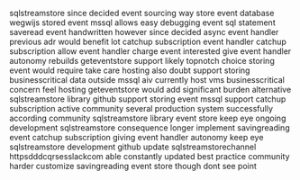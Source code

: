 sqlstreamstore since decided event sourcing way store event database wegwijs stored event mssql allows easy debugging event sql statement saveread event handwritten however since decided async event handler previous adr would benefit lot catchup subscription event handler catchup subscription allow event handler charge event interested give event handler autonomy rebuilds geteventstore support likely topnotch choice storing event would require take care hosting also doubt support storing businesscritical data outside mssql aiv currently host vms businesscritical concern feel hosting geteventstore would add significant burden alternative sqlstreamstore library github support storing event mssql support catchup subscription active community several production system successfully according community sqlstreamstore library event store keep eye ongoing development sqlstreamstore consequence longer implement savingreading event catchup subscription giving event handler autonomy keep eye sqlstreamstore development github update sqlstreamstorechannel httpsdddcqrsesslackcom able constantly updated best practice community harder customize savingreading event store though dont see point